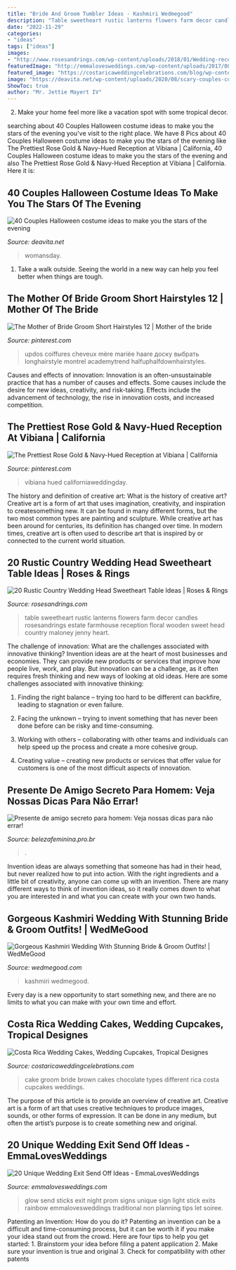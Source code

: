 ```yaml
---
title: "Bride And Groom Tumbler Ideas - Kashmiri Wedmegood"
description: "Table sweetheart rustic lanterns flowers farm decor candles rosesandrings estate farmhouse reception floral wooden sweet head country maloney jenny heart"
date: "2022-11-29"
categories:
- "ideas"
tags: ["ideas"]
images:
- "http://www.rosesandrings.com/wp-content/uploads/2018/01/Wedding-reception-sweetheart-table-with-wooden-farm-table-lanterns-candles.jpg"
featuredImage: "http://emmalovesweddings.com/wp-content/uploads/2017/08/wedding-night-send-off-ideas-with-glow-sticks.jpg"
featured_image: "https://costaricaweddingcelebrations.com/blog/wp-content/uploads/2014/04/chocolate-and-white-bride-groom-cake.jpg"
image: "https://deavita.net/wp-content/uploads/2020/08/scary-couples-costumes-ideas-zombie-bride-and-groom.jpg"
ShowToc: true
author: "Mr. Jettie Mayert IV"
---
```



2. Make your home feel more like a vacation spot with some tropical decor.

	

		
searching about 40 Couples Halloween costume ideas to make you the stars of the evening you've visit to the right place. We have 8 Pics about 40 Couples Halloween costume ideas to make you the stars of the evening like The Prettiest Rose Gold &amp; Navy-Hued Reception at Vibiana | California, 40 Couples Halloween costume ideas to make you the stars of the evening and also The Prettiest Rose Gold &amp; Navy-Hued Reception at Vibiana | California. Here it is:
		
    
## 40 Couples Halloween Costume Ideas To Make You The Stars Of The Evening

<img loading=lazy src="https://deavita.net/wp-content/uploads/2020/08/scary-couples-costumes-ideas-zombie-bride-and-groom.jpg" onerror="this.onerror=null;this.src='https://tse3.mm.bing.net/th?id=OIP.HoQG2GGFl7-TFGtCGRAZOgHaLH&amp;pid=15.1';" alt="40 Couples Halloween costume ideas to make you the stars of the evening">

_Source: deavita.net_

>womansday. 

	

1. Take a walk outside. Seeing the world in a new way can help you feel better when things are tough.

    
## The Mother Of Bride Groom Short Hairstyles 12 | Mother Of The Bride

<img loading=lazy src="https://i.pinimg.com/736x/9b/28/42/9b2842d54bfccbab68034c9697cd21ec.jpg" onerror="this.onerror=null;this.src='https://tse4.mm.bing.net/th?id=OIP.tdhvwCjQoaxBzoD2ALDGLAHaJ4&amp;pid=15.1';" alt="The Mother of Bride Groom Short Hairstyles 12 | Mother of the bride">

_Source: pinterest.com_

>updos coiffures cheveux mère mariée haare доску выбрать longhairstyle montrel academytrend halfuphalfdownhairstyles. 

	

Causes and effects of innovation:
Innovation is an often-unsustainable practice that has a number of causes and effects. Some causes include the desire for new ideas, creativity, and risk-taking. Effects include the advancement of technology, the rise in innovation costs, and increased competition.

    
## The Prettiest Rose Gold &amp; Navy-Hued Reception At Vibiana | California

<img loading=lazy src="https://i.pinimg.com/736x/0c/0a/da/0c0ada31919cc176a9d1dc9a91f39dc3.jpg" onerror="this.onerror=null;this.src='https://tse3.mm.bing.net/th?id=OIP.I-6xdzfqWfz40jLP6sbMZQHaLH&amp;pid=15.1';" alt="The Prettiest Rose Gold &amp; Navy-Hued Reception at Vibiana | California">

_Source: pinterest.com_

>vibiana hued californiaweddingday. 

	

The history and definition of creative art: What is the history of creative art?
Creative art is a form of art that uses imagination, creativity, and inspiration to createsomething new. It can be found in many different forms, but the two most common types are painting and sculpture. While creative art has been around for centuries, its definition has changed over time. In modern times, creative art is often used to describe art that is inspired by or connected to the current world situation.

    
## 20 Rustic Country Wedding Head Sweetheart Table Ideas | Roses &amp; Rings

<img loading=lazy src="http://www.rosesandrings.com/wp-content/uploads/2018/01/Wedding-reception-sweetheart-table-with-wooden-farm-table-lanterns-candles.jpg" onerror="this.onerror=null;this.src='https://tse3.mm.bing.net/th?id=OIP.8138ZBc8uxOaQbvOjYUAOQHaLH&amp;pid=15.1';" alt="20 Rustic Country Wedding Head Sweetheart Table Ideas | Roses &amp; Rings">

_Source: rosesandrings.com_

>table sweetheart rustic lanterns flowers farm decor candles rosesandrings estate farmhouse reception floral wooden sweet head country maloney jenny heart. 

	

The challenge of innovation: What are the challenges associated with innovative thinking?
Invention ideas are at the heart of most businesses and economies. They can provide new products or services that improve how people live, work, and play. But innovation can be a challenge, as it often requires fresh thinking and new ways of looking at old ideas. Here are some challenges associated with innovative thinking:
1) Finding the right balance – trying too hard to be different can backfire, leading to stagnation or even failure.

2) Facing the unknown – trying to invent something that has never been done before can be risky and time-consuming.

3) Working with others – collaborating with other teams and individuals can help speed up the process and create a more cohesive group.

4) Creating value – creating new products or services that offer value for customers is one of the most difficult aspects of innovation.

    
## Presente De Amigo Secreto Para Homem: Veja Nossas Dicas Para Não Errar!

<img loading=lazy src="http://www.belezafeminina.pro.br/wp-content/uploads/2017/10/Presente-de-amigo-secreto-para-homem-5.jpg" onerror="this.onerror=null;this.src='https://tse4.mm.bing.net/th?id=OIP.iliWkfHNWL9ZeFZze9X_-QHaLI&amp;pid=15.1';" alt="Presente de amigo secreto para homem: Veja nossas dicas para não errar!">

_Source: belezafeminina.pro.br_

>. 

	

Invention ideas are always something that someone has had in their head, but never realized how to put into action. With the right ingredients and a little bit of creativity, anyone can come up with an invention. There are many different ways to think of invention ideas, so it really comes down to what you are interested in and what you can create with your own two hands.

    
## Gorgeous Kashmiri Wedding With Stunning Bride &amp; Groom Outfits! | WedMeGood

<img loading=lazy src="https://image.wedmegood.com/resized-nw/1300X/wp-content/uploads/2018/08/ORN_9689.jpg" onerror="this.onerror=null;this.src='https://tse4.mm.bing.net/th?id=OIP.M4p8wf9IFfp5VJS-I__50gHaLF&amp;pid=15.1';" alt="Gorgeous Kashmiri Wedding With Stunning Bride &amp; Groom Outfits! | WedMeGood">

_Source: wedmegood.com_

>kashmiri wedmegood. 

	

Every day is a new opportunity to start something new, and there are no limits to what you can make with your own time and effort.

    
## Costa Rica Wedding Cakes, Wedding Cupcakes, Tropical Designes

<img loading=lazy src="https://costaricaweddingcelebrations.com/blog/wp-content/uploads/2014/04/chocolate-and-white-bride-groom-cake.jpg" onerror="this.onerror=null;this.src='https://tse3.mm.bing.net/th?id=OIP.pbyiAmIzFWwkNUe8S9zU3AHaJ4&amp;pid=15.1';" alt="Costa Rica Wedding Cakes, Wedding Cupcakes, Tropical Designes">

_Source: costaricaweddingcelebrations.com_

>cake groom bride brown cakes chocolate types different rica costa cupcakes weddings. 

	

The purpose of this article is to provide an overview of creative art.
Creative art is a form of art that uses creative techniques to produce images, sounds, or other forms of expression. It can be done in any medium, but often the artist’s purpose is to create something new and original.

    
## 20 Unique Wedding Exit Send Off Ideas - EmmaLovesWeddings

<img loading=lazy src="http://emmalovesweddings.com/wp-content/uploads/2017/08/wedding-night-send-off-ideas-with-glow-sticks.jpg" onerror="this.onerror=null;this.src='https://tse1.mm.bing.net/th?id=OIP.Q4jEzCAN8-yMzRJ45a2AXAHaLH&amp;pid=15.1';" alt="20 Unique Wedding Exit Send Off Ideas - EmmaLovesWeddings">

_Source: emmalovesweddings.com_

>glow send sticks exit night prom signs unique sign light stick exits rainbow emmalovesweddings traditional non planning tips let soiree. 

	

Patenting an Invention: How do you do it?
Patenting an invention can be a difficult and time-consuming process, but it can be worth it if you make your idea stand out from the crowd. Here are four tips to help you get started: 1. Brainstorm your idea before filing a patent application 
2. Make sure your invention is true and original 
3. Check for compatibility with other patents 

